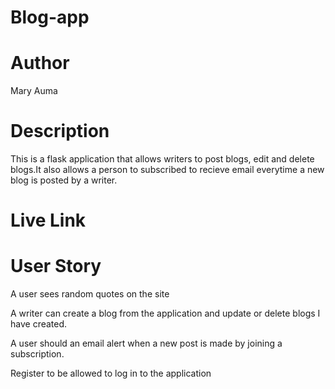 # Blog-app
# Author
Mary Auma
# Description
This is a flask application that allows writers to post blogs, edit and delete blogs.It also allows a person to subscribed to recieve email everytime a new blog is posted by a writer.
# Live Link

# User Story
A user sees random quotes on the site

A writer can create a blog from the application and update or delete blogs I have created.

A user should an email alert when a new post is made by joining a subscription.

Register to be allowed to log in to the application



